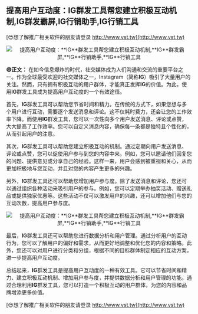 ## **提高用户互动度：**IG**群发工具帮您建立积极互动机制,**IG**群发霸屏,**IG**行销助手,**IG**行销工具**

[😍想了解推广相关软件的朋友请登录 http://www.vst.tw](http://www.vst.tw)

 <center><img src="https://vst.tw/MP4/tuiguang/png/3.png" alt="提高用户互动度：**IG**群发工具帮您建立积极互动机制,**IG**群发霸屏,**IG**行销助手,**IG**行销工具"></center>

**😄正文：**
在如今信息爆炸的时代，社交媒体成为人们沟通和交流的重要平台之一。作为全球最受欢迎的社交媒体之一，Instagram（简称**IG**）吸引了大量用户的关注。然而，只有拥有积极互动的用户群体，才能真正发挥**IG**的价值。为此，使用**IG**群发工具成为提高用户互动度的一个有效途径。

首先，**IG**群发工具可以帮助您节省时间和精力。在传统的方式下，如果您想与多个用户进行互动，需要逐个发送消息和评论。这不仅耗时费力，还会让您的工作效率下降。而使用**IG**群发工具，您可以一次性向多个用户发送消息、评论或点赞，大大提高了工作效率。您可以自定义消息内容，确保每一条都是独特且个性化的，从而引起用户的注意。

其次，**IG**群发工具可以帮助您建立积极互动的机制。通过定期向用户发送消息、评论或点赞，您可以促使用户参与到您的内容中来。例如，您可以邀请他们回复您的问题、提供意见或分享自己的经验。这样一来，用户会感到被重视和关心，从而更加积极地与您互动，并且对您的内容产生更多的兴趣。

另外，**IG**群发工具还可以帮助您增加用户参与度。除了发送消息和评论，您还可以通过组织各种活动来吸引用户的参与。例如，您可以定期举办抽奖活动、赠送礼品或提供独家优惠等。这些活动不仅可以激发用户的兴趣，还可以增加他们与您的互动次数，提高用户参与度。

 <center><img src="https://vst.tw/MP4/tuiguang/png/8.png" alt="提高用户互动度：**IG**群发工具帮您建立积极互动机制,**IG**群发霸屏,**IG**行销助手,**IG**行销工具"></center>

最后，**IG**群发工具还可以帮助您进行数据分析和用户管理。通过分析用户的互动行为，您可以了解用户的偏好和需求，从而更好地调整和优化您的内容和策略。此外，您还可以对用户进行分类和分组，根据不同的目标群体制定相应的互动方案，进一步提高用户互动度。

总结起来，**IG**群发工具是提高用户互动度的一种有效工具。它可以节省时间和精力、建立积极互动机制、增加用户参与度，并提供数据分析和用户管理的功能。通过合理利用**IG**群发工具，您可以打造一个积极互动的用户群体，为您的内容和品牌增添更多价值。

[😍想了解推广相关软件的朋友请登录 http://www.vst.tw](http://www.vst.tw)



